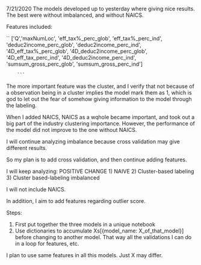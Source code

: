 7/21/2020
The models developed up to yesterday where giving nice results.
The best were without imbalanced, and without NAICS.

Features included:

``
    ['Q','maxNumLoc', 
     'eff_tax%_perc_glob', 'eff_tax%_perc_ind', 
     'deduc2income_perc_glob', 'deduc2income_perc_ind',
     '4D_eff_tax%_perc_glob', '4D_deduc2income_perc_glob',
     '4D_eff_tax_perc_ind', '4D_deduc2income_perc_ind',
      'sumsum_gross_perc_glob', 'sumsum_gross_perc_ind']
        
        ```   
The more important feature was the cluster, and I verify that not because of a observation being in a cluster implies the model mark them as 1, which is god to let out the fear of somehow giving information to the model through the labeling.

When I added NAICS, NAICS as a wqhole became important, and took out a big part of the industry clustering importance.
However, the performance of the model did not improve to the one without NAICS.

I will continue analyzing imbalance because cross validation may give different results.

So my plan is to add cross validation, and then continue adding features.

I will keep analyzing:
POSITIVE CHANGE
    1) NAIVE
    2) Cluster-based labeling 
    3) Cluster based-labeling imbalanced
    
I will not include NAICS.
    
In addition, I aim to add features regarding outlier score.

Steps:
1) First put together the three models in a unique notebook
2) Use dictionaries to accumulate Xs[{model_name: X_of_that_model}] before changing to another model. That way all the validations I can do in a loop for features, etc.

I plan to use same features in all this models. Just X may differ.